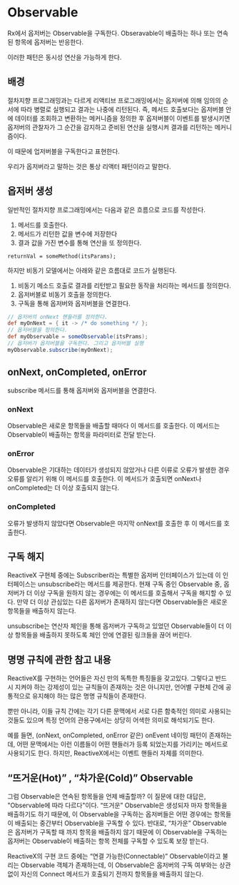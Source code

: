 Observable
====================================

Rx에서 옵저버는 Observable을 구독한다. Obseravable이 배출하는 하나 또는 연속된 항목에 옵저버는 반응한다.

이러한 패턴은 동시성 연산을 가능하게 한다. 

## 배경

절차지향 프로그래밍과는 다르게 리액티브 프로그래밍에서는 옵저버에 의해 임의의 순서에 따라 병렬로 실행되고 결과는 나중에 리턴된다. 즉, 메서드 호출보다는 옵저버블 안에 데이터를 조회하고 변환하는 메커니즘을 정의한 후 옵저버블이 이벤트를 발생시키면 옵저버의 관찰자가 그 순간을 감지하고 준비된 연산을 실행시켜 결과를 리턴하는 메커니즘이다. 

이 때문에 업저버블을 구독한다고 표현한다.

우리가 옵저버라고 말하는 것은 통상 리액터 패턴이라고 말한다.


## 옵저버 생성
일반적인 절차지향 프로그래밍에서는 다음과 같은 흐름으로 코드를 작성한다.

1. 메서드를 호출한다.
2. 메서드가 리턴한 값을 변수에 저장한다
3. 결과 값을 가진 변수를 통해 연산을 또 정의한다.

```
returnVal = someMethod(itsParams);
```

하지만 비동기 모델에서는 아래와 같은 흐름대로 코드가 실행된다.
1. 비동기 메소드 호출로 결과를 리턴받고 필요한 동작을 처리하는 메서드를 정의한다. 
2. 옵저버블로 비동기 호출을 정의한다.
3. 구독을 통해 옵저버와 옵저버블을 연결한다.

```groovy
// 옵저버의 onNext 핸들러를 정의한다. 
def myOnNext = { it -> /* do something */ };
// 옵저버블을 정의한다.
def myObservable = someObservable(itsPrams);
// 옵저버가 옵저버블을 구독한다. 그리고 옵저버블 실행
myObservable.subscribe(myOnNext);
```

## onNext, onCompleted, onError
 subscribe 메서드를 통해 옵저버와 옵저버블을 연결한다.

 ### onNext
 Observable은 새로운 항목들을 배출할 때마다 이 메서드를 호출한다. 이 메서드는 Observable이 배출하는 항목을 파라미터로 전달 받는다.

 ### onError
 Observable은 기대하는 데이터가 생성되지 않았거나 다른 이류로 오류가 발생한 경우 오류를 알리기 위해 이 메서드를 호출한다. 이 메서드가 호출되면 onNext나 onCompleted는 더 이상 호출되지 않는다. 

 ### onCompleted
 오류가 발생하지 않았다면 Observable은 마지막 onNext를 호출한 후 이 메서드를 호출한다.

## 구독 해지
ReactiveX 구현체 중에는 Subscriber라는 특별한 옵저버 인터페이스가 있는데 이 인터페이스는 unsubscribe라는 메서드를 제공한다. 현재 구독 중인 Observable 중, 옵저버가 더 이상 구독을 원하지 않는 경우에는 이 메서드를 호출해서 구독을 해지할 수 있다. 만약 더 이상 관심있는 다른 옵저버가 존재하지 않는다면 Observable들은 새로운 항목들을 배출하지 않는다.

unsubscribe는 연산자 체인을 통해 옵저버가 구독하고 있었던 Observable들이 더 이상 항목들을 배출하지 못하도록 체인 안에 연결된 링크들을 끊어 버린다.

## 명명 규칙에 관한 참고 내용
ReactiveX를 구현하는 언어들은 자신 만의 독특한 특징들을 갖고있다. 그렇다고 반드시 지켜야 하는 강제성이 있는 규칙들이 존재하는 것은 아니지만, 언어별 구현체 간에 공통적으로 유지해야 하는 많은 명명 규칙들이 존재한다.

뿐만 아니라, 이들 규칙 간에는 각기 다른 문맥에서 서로 다른 함축적인 의미로 사용되는 것들도 있으며 특정 언어의 관용구에서는 상당히 어색한 의미로 해석되기도 한다.

예를 들면, (onNext, onCompleted, onError 같은) onEvent 네이밍 패턴이 존재하는데, 어떤 문맥에서는 이런 이름들이 어떤 핸들러가 등록 되었는지를 가리키는 메서드로 사용되기도 한다. 하지만, ReactiveX에서는 이벤트 핸들러 자체를 의미한다.

## “뜨거운(Hot)” , “차가운(Cold)” Observable
그럼 Observable은 연속된 항목들을 언제 배출할까? 이 질문에 대한 대답은, "Observable에 따라 다르다"이다. “뜨거운” Observable은 생성되자 마자 항목들을 배출하기도 하기 때문에, 이 Observable을 구독하는 옵저버들은 어떤 경우에는 항목들이 배출되는 중간부터 Observable을 구독할 수 있다. 반대로, “차가운” Observable은 옵저버가 구독할 때 까지 항목을 배출하지 않기 때문에 이 Observable을 구독하는 옵저버는 Observable이 배출하는 항목 전체를 구독할 수 있도록 보장 받는다.

ReactiveX의 구현 코드 중에는 “연결 가능한(Connectable)” Observable이라고 불리는 Observable 객체가 존재하는데, 이 Observable은 옵저버의 구독 여부와는 상관 없이 자신의 Connect 메서드가 호출되기 전까지 항목들을 배출하지 않는다.

